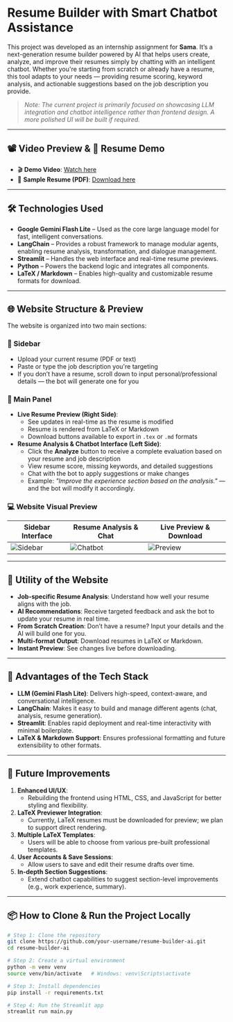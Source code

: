 # Resume Builder with Smart Chatbot Assistance

This project was developed as an internship assignment for **Sama**. It’s a next-generation resume builder powered by AI that helps users create, analyze, and improve their resumes simply by chatting with an intelligent chatbot. Whether you're starting from scratch or already have a resume, this tool adapts to your needs — providing resume scoring, keyword analysis, and actionable suggestions based on the job description you provide.

> _Note: The current project is primarily focused on showcasing LLM integration and chatbot intelligence rather than frontend design. A more polished UI will be built if required._

---

## 📽️ Video Preview & 📄 Resume Demo

- 🎬 **Demo Video**: [Watch here](https://your-video-link.com)
- 📄 **Sample Resume (PDF)**: [Download here](https://your-pdf-link.com)

---

## 🛠️ Technologies Used

- **Google Gemini Flash Lite** – Used as the core large language model for fast, intelligent conversations.
- **LangChain** – Provides a robust framework to manage modular agents, enabling resume analysis, transformation, and dialogue management.
- **Streamlit** – Handles the web interface and real-time resume previews.
- **Python** – Powers the backend logic and integrates all components.
- **LaTeX / Markdown** – Enables high-quality and customizable resume formats for download.

---

## 🌐 Website Structure & Preview

The website is organized into two main sections:

### 🔹 Sidebar
- Upload your current resume (PDF or text)
- Paste or type the job description you're targeting
- If you don’t have a resume, scroll down to input personal/professional details — the bot will generate one for you

### 🔹 Main Panel
- **Live Resume Preview (Right Side)**:
  - See updates in real-time as the resume is modified
  - Resume is rendered from LaTeX or Markdown
  - Download buttons available to export in `.tex` or `.md` formats
- **Resume Analysis & Chatbot Interface (Left Side)**:
  - Click the **Analyze** button to receive a complete evaluation based on your resume and job description
  - View resume score, missing keywords, and detailed suggestions
  - Chat with the bot to apply suggestions or make changes
  - Example: *"Improve the experience section based on the analysis."* — and the bot will modify it accordingly.

### 💻 Website Visual Preview

| Sidebar Interface | Resume Analysis & Chat | Live Preview & Download |
|-------------------|------------------------|--------------------------|
| ![Sidebar](assets/sidebar.png) | ![Chatbot](assets/chatbot.png) | ![Preview](assets/preview.png) |

---

## 🧠 Utility of the Website

- **Job-specific Resume Analysis**: Understand how well your resume aligns with the job.
- **AI Recommendations**: Receive targeted feedback and ask the bot to update your resume in real time.
- **From Scratch Creation**: Don’t have a resume? Input your details and the AI will build one for you.
- **Multi-format Output**: Download resumes in LaTeX or Markdown.
- **Instant Preview**: See changes live before downloading.

---

## 🚀 Advantages of the Tech Stack

- **LLM (Gemini Flash Lite)**: Delivers high-speed, context-aware, and conversational intelligence.
- **LangChain**: Makes it easy to build and manage different agents (chat, analysis, resume generation).
- **Streamlit**: Enables rapid deployment and real-time interactivity with minimal boilerplate.
- **LaTeX & Markdown Support**: Ensures professional formatting and future extensibility to other formats.

---

## 🔮 Future Improvements

1. **Enhanced UI/UX**:
   - Rebuilding the frontend using HTML, CSS, and JavaScript for better styling and flexibility.
2. **LaTeX Previewer Integration**:
   - Currently, LaTeX resumes must be downloaded for preview; we plan to support direct rendering.
3. **Multiple LaTeX Templates**:
   - Users will be able to choose from various pre-built professional templates.
4. **User Accounts & Save Sessions**:
   - Allow users to save and edit their resume drafts over time.
5. **In-depth Section Suggestions**:
   - Extend chatbot capabilities to suggest section-level improvements (e.g., work experience, summary).

---

## 📦 How to Clone & Run the Project Locally

```bash
# Step 1: Clone the repository
git clone https://github.com/your-username/resume-builder-ai.git
cd resume-builder-ai

# Step 2: Create a virtual environment
python -m venv venv
source venv/bin/activate   # Windows: venv\Scripts\activate

# Step 3: Install dependencies
pip install -r requirements.txt

# Step 4: Run the Streamlit app
streamlit run main.py
